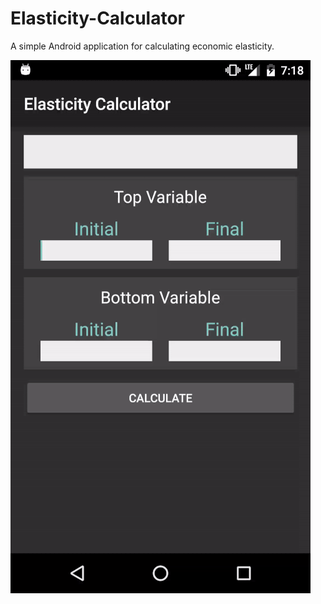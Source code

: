 # Elasticity-Calculator
A simple Android application for calculating economic elasticity.

![](Screenshots/ElasticityCalculator.gif)
